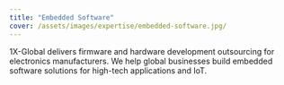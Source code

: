 ```yaml
---
title: "Embedded Software"
cover: /assets/images/expertise/embedded-software.jpg/
---
```


1X-Global delivers firmware and hardware development outsourcing for electronics manufacturers. We help global businesses build embedded software solutions for high-tech applications and IoT.
